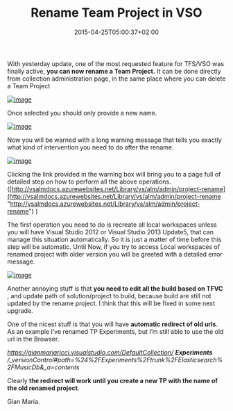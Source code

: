 ﻿---
title: "Rename Team Project in VSO"
description: ""
date: 2015-04-25T05:00:37+02:00
draft: false
tags: [VSO]
categories: [Team Foundation Server]
---
With yesterday update, one of the most requested feature for TFS/VSO was finally active,  **you can now rename a Team Project.** It can be done directly from collection administration page, in the same place where you can delete a Team Project

[![image](https://www.codewrecks.com/blog/wp-content/uploads/2015/04/image_thumb6.png "image")](https://www.codewrecks.com/blog/wp-content/uploads/2015/04/image6.png)

Once selected you should only provide a new name.

[![image](https://www.codewrecks.com/blog/wp-content/uploads/2015/04/image_thumb7.png "image")](https://www.codewrecks.com/blog/wp-content/uploads/2015/04/image7.png)

Now you will be warned with a long warning message that tells you exactly what kind of intervention you need to do after the rename.

[![image](https://www.codewrecks.com/blog/wp-content/uploads/2015/04/image_thumb8.png "image")](https://www.codewrecks.com/blog/wp-content/uploads/2015/04/image8.png)

Clicking the link provided in the warning box will bring you to a page full of detailed step on how to perform all the above operations. ([http://vsalmdocs.azurewebsites.net/Library/vs/alm/admin/project-rename](http://vsalmdocs.azurewebsites.net/Library/vs/alm/admin/project-rename "http://vsalmdocs.azurewebsites.net/Library/vs/alm/admin/project-rename") )

The first operation you need to do is recreate all local workspaces unless you will have Visual Studio 2012 or Visual Studio 2013 Update5, that can manage this situation automatically. So it is just a matter of time before this step will be automatic. Until Now, if you try to access Local workspaces of renamed project with older version you will be greeted with a detailed error message.

[![image](https://www.codewrecks.com/blog/wp-content/uploads/2015/04/image_thumb9.png "image")](https://www.codewrecks.com/blog/wp-content/uploads/2015/04/image9.png)

Another annoying stuff is that **you need to edit all the build based on TFVC** , and update path of solution/project to build, because build are still not updated by the rename project. I think that this will be fixed in some next upgrade.

One of the nicest stuff is that you will have **automatic redirect of old urls**. As an example I’ve renamed TP Experiments, but I’m still able to use the old url in the Browser.

*https://gianmariaricci.visualstudio.com/DefaultCollection/ **Experiments** /\_versionControl#path=%24%2FExperiments%2Ftrunk%2FElasticsearch%2FMusicDb&\_a=contents*

Clearly **the redirect will work until you create a new TP with the name of the old renamed project**.

Gian Maria.
